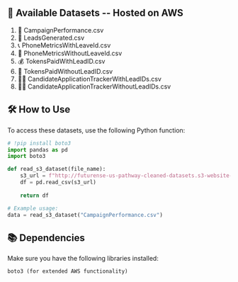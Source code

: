 ## 📁 Available Datasets -- Hosted on AWS

1. 🚀 CampaignPerformance.csv
2. 🎯 LeadsGenerated.csv
3. 📞 PhoneMetricsWithLeaveId.csv
4. 📱 PhoneMetricsWithoutLeaveId.csv
5. 💰 TokensPaidWithLeadID.csv
6. 💸 TokensPaidWithoutLeadID.csv
7. 👨‍💼 CandidateApplicationTrackerWithLeadIDs.csv
8. 👩‍💼 CandidateApplicationTrackerWithoutLeadIDs.csv

## 🛠 How to Use

To access these datasets, use the following Python function:

```python
# !pip install boto3
import pandas as pd
import boto3

def read_s3_dataset(file_name):
    s3_url = f"http://futurense-us-pathway-cleaned-datasets.s3-website-us-east-1.amazonaws.com/{file_name}"
    df = pd.read_csv(s3_url)
    
    return df

# Example usage:
data = read_s3_dataset("CampaignPerformance.csv")
```

## 📚 Dependencies

Make sure you have the following libraries installed:

```
boto3 (for extended AWS functionality)
```